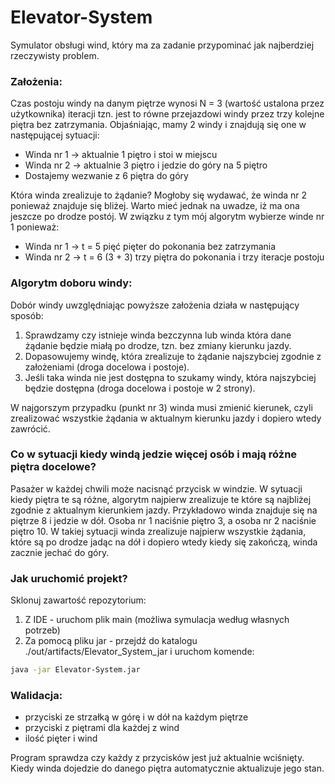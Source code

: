 # Elevator-System
Symulator obsługi wind, który ma za zadanie przypominać jak najberdziej rzeczywisty problem.

### Założenia:
Czas postoju windy na danym piętrze wynosi N = 3 (wartość ustalona przez użytkownika) iteracji tzn. jest to równe przejazdowi windy przez trzy kolejne piętra bez zatrzymania. Objaśniając, mamy 2 windy i znajdują się one w następującej sytuacji:
- Winda nr 1 -> aktualnie 1 piętro i stoi w miejscu
- Winda nr 2 -> aktualnie 3 piętro i jedzie do góry na 5 piętro
- Dostajemy wezwanie z 6 piętra do góry

Która winda zrealizuje to żądanie? Mogłoby się wydawać, że winda nr 2 ponieważ znajduje się bliżej. Warto mieć jednak na uwadze, iż ma ona jeszcze po drodze postój. W związku z tym mój algorytm wybierze winde nr 1 ponieważ:

- Winda nr 1 -> t = 5 pięć pięter do pokonania bez zatrzymania
- Winda nr 2 -> t = 6 (3 + 3) trzy piętra do pokonania i trzy iteracje postoju

### Algorytm doboru windy:
Dobór windy uwzględniając powyższe założenia działa w następujący sposób:
1. Sprawdzamy czy istnieje winda bezczynna lub winda która dane żądanie będzie miałą po drodze, tzn. bez zmiany kierunku jazdy.
2. Dopasowujemy windę, która zrealizuje to żądanie najszybciej zgodnie z założeniami (droga docelowa i postoje).
3. Jeśli taka winda nie jest dostępna to szukamy windy, która najszybciej będzie dostępna (droga docelowa i postoje w 2 strony).

W najgorszym przypadku (punkt nr 3) winda musi zmienić kierunek, czyli zrealizować wszystkie żądania w aktualnym kierunku jazdy i dopiero wtedy zawrócić.

### Co w sytuacji kiedy windą jedzie więcej osób i mają różne piętra docelowe?
Pasażer w każdej chwili może nacisnąć przycisk w windzie. W sytuacji kiedy piętra te są różne, algorytm najpierw zrealizuje te które są najbliżej zgodnie z aktualnym kierunkiem jazdy. Przykładowo winda znajduje się na piętrze 8 i jedzie w dół. Osoba nr 1 naciśnie piętro 3, a osoba nr 2 naciśnie piętro 10. W takiej sytuacji winda zrealizuje najpierw wszystkie żądania, które są po drodze jadąc na dół i dopiero wtedy kiedy się zakończą, winda zacznie jechać do góry.

### Jak uruchomić projekt?
Sklonuj zawartość repozytorium:

1. Z IDE - uruchom plik main (możliwa symulacja według własnych potrzeb)
2. Za pomocą pliku jar - przejdź do katalogu ./out/artifacts/Elevator_System_jar i uruchom komende:
```bash
java -jar Elevator-System.jar
```

### Walidacja:
- przyciski ze strzałką w górę i w dół na każdym piętrze
- przyciski z piętrami dla każdej z wind
- ilość pięter i wind

Program sprawdza czy każdy z przycisków jest już aktualnie wciśnięty. Kiedy winda dojedzie do danego piętra automatycznie aktualizuje jego stan.
